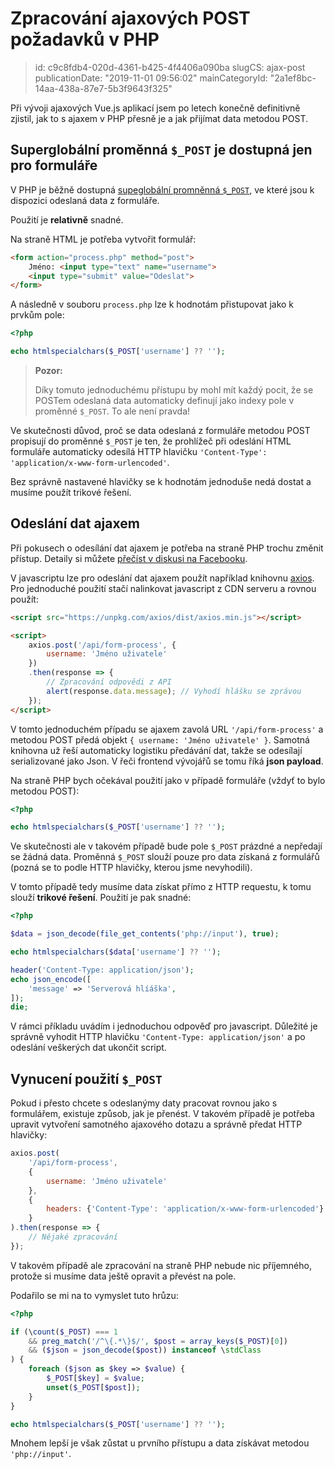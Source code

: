 Zpracování ajaxových POST požadavků v PHP
=========================================

> id: c9c8fdb4-020d-4361-b425-4f4406a090ba
> slugCS: ajax-post
> publicationDate: "2019-11-01 09:56:02"
> mainCategoryId: "2a1ef8bc-14aa-438a-87e7-5b3f9643f325"

Při vývoji ajaxových Vue.js aplikací jsem po letech konečně definitivně zjistil, jak to s ajaxem v PHP přesně je a jak přijímat data metodou POST.

Superglobální proměnná `$_POST` je dostupná jen pro formuláře
-------------------------------------------------------------

V PHP je běžně dostupná <a href="/superglobalni-promenna">supeglobální promněnná `$_POST`</a>, ve které jsou k dispozici odeslaná data z formuláře.

Použití je **relativně** snadné.

Na straně HTML je potřeba vytvořit formulář:

```html
<form action="process.php" method="post">
    Jméno: <input type="text" name="username">
    <input type="submit" value="Odeslat">
</form>
```

A následně v souboru `process.php` lze k hodnotám přistupovat jako k prvkům pole:

```php
<?php

echo htmlspecialchars($_POST['username'] ?? '');
```

> **Pozor:**
>
> Díky tomuto jednoduchému přístupu by mohl mít každý pocit, že se POSTem odeslaná data automaticky definují jako indexy pole v proměnné `$_POST`. To ale není pravda!

Ve skutečnosti důvod, proč se data odeslaná z formuláře metodou POST propisují do proměnné `$_POST` je ten, že prohlížeč při odeslání HTML formuláře automaticky odesílá HTTP hlavičku `'Content-Type': 'application/x-www-form-urlencoded'`.

Bez správně nastavené hlavičky se k hodnotám jednoduše nedá dostat a musíme použít trikové řešení.

Odeslání dat ajaxem
-------------------

Při pokusech o odesílání dat ajaxem je potřeba na straně PHP trochu změnit přístup. Detaily si můžete <a href="https://www.facebook.com/groups/frontendisti/permalink/2372671669611010/">přečíst v diskusi na Facebooku</a>.

V javascriptu lze pro odeslání dat ajaxem použít například knihovnu <a href="https://github.com/axios/axios">axios</a>. Pro jednoduché použití stačí nalinkovat javascript z CDN serveru a rovnou použít:

```html
<script src="https://unpkg.com/axios/dist/axios.min.js"></script>

<script>
    axios.post('/api/form-process', {
        username: 'Jméno uživatele'
    })
    .then(response => {
        // Zpracování odpovědi z API
        alert(response.data.message); // Vyhodí hlášku se zprávou
    });
</script>
```

V tomto jednoduchém případu se ajaxem zavolá URL `'/api/form-process'` a metodou POST předá objekt `{ username: 'Jméno uživatele' }`. Samotná knihovna už řeší automaticky logistiku předávání dat, takže se odesílají serializované jako Json. V řeči frontend vývojářů se tomu říká **json payload**.

Na straně PHP bych očekával použití jako v případě formuláře (vždyť to bylo metodou POST):

```php
<?php

echo htmlspecialchars($_POST['username'] ?? '');
```

Ve skutečnosti ale v takovém případě bude pole `$_POST` prázdné a nepředají se žádná data. Proměnná `$_POST` slouží pouze pro data získaná z formulářů (pozná se to podle HTTP hlavičky, kterou jsme nevyhodili).

V tomto případě tedy musíme data získat přímo z HTTP requestu, k tomu slouží **trikové řešení**. Použití je pak snadné:

```php
<?php

$data = json_decode(file_get_contents('php://input'), true);

echo htmlspecialchars($data['username'] ?? '');

header('Content-Type: application/json');
echo json_encode([
    'message' => 'Serverová hlíáška',
]);
die;
```

V rámci příkladu uvádím i jednoduchou odpověď pro javascript. Důležité je správně vyhodit HTTP hlavičku `'Content-Type: application/json'` a po odeslání veškerých dat ukončit script.

Vynucení použití `$_POST`
-------------------------

Pokud i přesto chcete s odeslanýmy daty pracovat rovnou jako s formulářem, existuje způsob, jak je přenést. V takovém případě je potřeba upravit vytvoření samotného ajaxového dotazu a správně předat HTTP hlavičky:

```js
axios.post(
    '/api/form-process',
    {
        username: 'Jméno uživatele'
    },
    {
        headers: {'Content-Type': 'application/x-www-form-urlencoded'}
    }
).then(response => {
    // Nějaké zpracování
});
```

V takovém případě ale zpracování na straně PHP nebude nic příjemného, protože si musíme data ještě opravit a převést na pole.

Podařilo se mi na to vymyslet tuto hrůzu:

```php
<?php

if (\count($_POST) === 1
    && preg_match('/^\{.*\}$/', $post = array_keys($_POST)[0])
    && ($json = json_decode($post)) instanceof \stdClass
) {
    foreach ($json as $key => $value) {
        $_POST[$key] = $value;
        unset($_POST[$post]);
    }
}

echo htmlspecialchars($_POST['username'] ?? '');
```

Mnohem lepší je však zůstat u prvního přístupu a data získávat metodou `'php://input'`.
